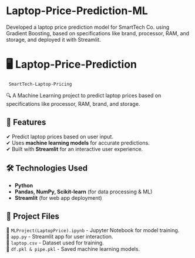 # Laptop-Price-Prediction-ML
 Developed a laptop price prediction model for SmartTech Co. using Gradient Boosting, based on specifications like brand, processor, RAM, and storage, and deployed it with Streamlit.


# 🖥️ Laptop-Price-Prediction  
     SmartTech-Laptop-Pricing

🔍 A Machine Learning project to predict laptop prices based on specifications like processor, RAM, brand, and storage.  

## 📌 Features  
✔ Predict laptop prices based on user input.  
✔ Uses **machine learning models** for accurate predictions.  
✔ Built with **Streamlit** for an interactive user experience.  

## 🛠 Technologies Used  
- **Python**  
- **Pandas, NumPy, Scikit-learn** (for data processing & ML)  
- **Streamlit** (for web app deployment)  

## 📂 Project Files  
📁 `MLProject(LaptopPrice).ipynb` - Jupyter Notebook for model training.  
📁 `app.py` - Streamlit app for user interaction.  
📁 `laptop.csv` - Dataset used for training.  
📁 `df.pkl & pipe.pkl` - Saved machine learning models.  

